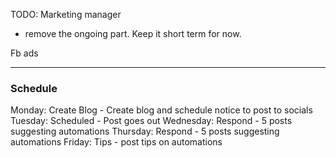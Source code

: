 TODO:
Marketing manager 
- remove the ongoing part. Keep it short term for now. 

Fb ads

---
### Schedule
Monday: Create Blog -  Create blog and schedule notice to post to socials
Tuesday: Scheduled - Post goes out
Wednesday: Respond - 5 posts suggesting automations
Thursday: Respond -  5 posts suggesting automations
Friday: Tips - post tips on automations